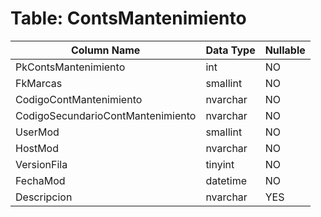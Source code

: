 # Table: ContsMantenimiento

| Column Name | Data Type | Nullable |
|-------------|-----------|----------|
| PkContsMantenimiento | int | NO |
| FkMarcas | smallint | NO |
| CodigoContMantenimiento | nvarchar | NO |
| CodigoSecundarioContMantenimiento | nvarchar | NO |
| UserMod | smallint | NO |
| HostMod | nvarchar | NO |
| VersionFila | tinyint | NO |
| FechaMod | datetime | NO |
| Descripcion | nvarchar | YES |
